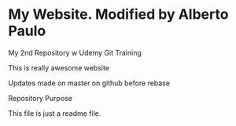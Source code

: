 # My Website. Modified by Alberto Paulo

My 2nd Repository w Udemy Git Training

This is really awesome website

Updates made on master on github before rebase

 Repository Purpose

This file is just a readme file.
